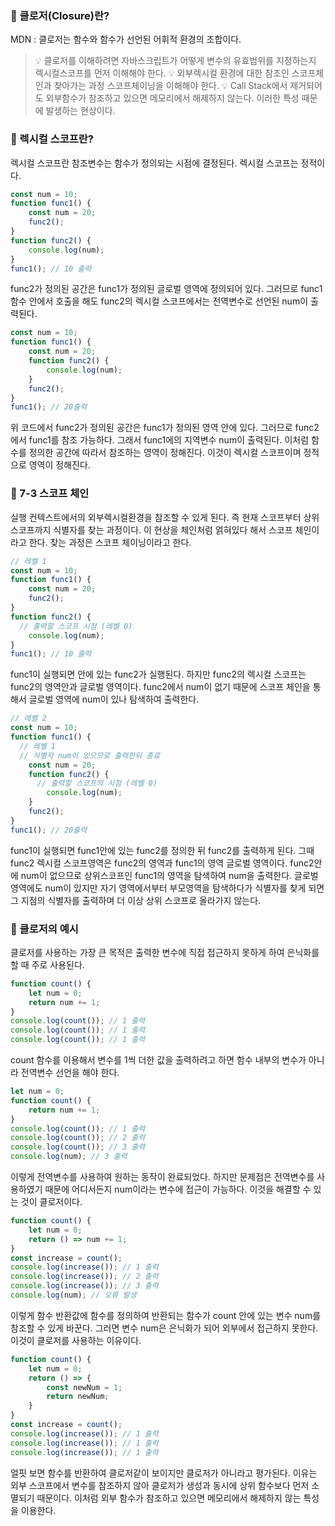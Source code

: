 ### 📌 클로저(Closure)란?
MDN : 클로저는 함수와 함수가 선언된 어휘적 환경의 조합이다.
> 💡 클로저를 이해하려면 자바스크립트가 어떻게 변수의 유효범위를 지정하는지 렉시컬스코프를 먼저 이해해야 한다.
💡 외부렉시컬 환경에 대한 참조인 스코프체인과 찾아가는 과정 스코프체이닝을 이해해야 한다.
💡 Call Stack에서 제거되어도 외부함수가 참조하고 있으면 메모리에서 해제하지 않는다. 이러한 특성 때문에 발생하는 현상이다.

### 📌 렉시컬 스코프란?
렉시컬 스코프란 참조변수는 함수가 정의되는 시점에 결정된다.
렉시컬 스코프는 정적이다.
> 
```javascript
const num = 10;
function func1() {
    const num = 20;
    func2();
}
function func2() {
    console.log(num);
}
func1(); // 10 출력
```
func2가 정의된 공간은 func1가 정의된 글로벌 영역에 정의되어 있다. 그러므로 func1함수 안에서 호출을 해도 func2의 렉시컬 스코프에서는 전역변수로 선언된 num이 출력된다.
```javascript
const num = 10;
function func1() {
    const num = 20;
    function func2() {
        console.log(num);
    }
    func2();
}
func1(); // 20출력
```
위 코드에서 func2가 정의된 공간은 func1가 정의된 영역 안에 있다. 그러므로 func2에서 func1를 참조 가능하다. 그래서 func1에의 지역변수 num이 출력된다. 이처럼 함수를 정의한 공간에 따라서 참조하는 영역이 정해진다. 이것이 렉시컬 스코프이며 정적으로 영역이 정해진다.

### 📌 7-3 스코프 체인
실행 컨텍스트에서의 외부렉시컬환경을 참조할 수 있게 된다. 즉 현재 스코프부터 상위스코프까지 식별자를 찾는 과정이다. 이 현상을 체인처럼 얽혀있다 해서 스코프 체인이라고 한다. 찾는 과정은 스코프 체이닝이라고 한다.
> 
```javascript
// 레벨 1
const num = 10;
function func1() {
    const num = 20;
    func2();
}
function func2() {
  // 출력할 스코프 시점 (레벨 0)
    console.log(num);
}
func1(); // 10 출력
```
func1이 실행되면 안에 있는 func2가 실행된다. 하지만 func2의 렉시컬 스코프는 func2의 영역안과 글로벌 영역이다. func2에서 num이 없기 때문에 스코프 체인을 통해서 글로벌 영역에 num이 있나 탐색하여 출력한다.
```javascript
// 레벨 2
const num = 10;
function func1() {
  // 레벨 1
  // 식별자 num이 있으므로 출력한뒤 종료
    const num = 20;
    function func2() {
      // 출력할 스코프의 시점 (레벨 0)
        console.log(num);
    }
    func2();
}
func1(); // 20출력
```
func1이 실행되면 func1안에 있는 func2를 정의한 뒤 func2를 출력하게 된다. 그때 func2 렉시컬 스코프영역은 func2의 영역과 func1의 영역 글로벌 영역이다. func2안에 num이 없으므로 상위스코프인 func1의 영역을 탐색하여 num을 출력한다. 글로벌 영역에도 num이 있지만 자기 영역에서부터 부모영역을 탐색하다가 식별자를 찾게 되면 그 지점의 식별자를 출력하며 더 이상 상위 스코프로 올라가지 않는다.

### 📌 클로저의 예시
클로저를 사용하는 가장 큰 목적은 출력한 변수에 직접 접근하지 못하게 하여 은닉화를 할 때 주로 사용된다.
> 
```javascript
function count() {
    let num = 0;
    return num += 1;
}
console.log(count()); // 1 출력
console.log(count()); // 1 출력
console.log(count()); // 1 출력
```
count 함수를 이용해서 변수를 1씩 더한 값을 출력하려고 하면 함수 내부의 변수가 아니라 전역변수 선언을 해야 한다.
```javascript
let num = 0;
function count() {
    return num += 1;
}
console.log(count()); // 1 출력
console.log(count()); // 2 출력
console.log(count()); // 3 출력
console.log(num); // 3 출력
```
이렇게 전역변수를 사용하여 원하는 동작이 완료되었다. 하지만 문제점은 전역변수를 사용하였기 때문에 어디서든지 num이라는 변수에 접근이 가능하다. 이것을 해결할 수 있는 것이 클로저이다.
```javascript
function count() {
    let num = 0;
    return () => num += 1;
}
const increase = count();
console.log(increase()); // 1 출력
console.log(increase()); // 2 출력
console.log(increase()); // 3 출력
console.log(num); // 오류 발생
```
이렇게 함수 반환값에 함수를 정의하여 반환되는 함수가 count 안에 있는 변수 num를 참조할 수 있게 바꾼다. 그러면 변수 num은 은닉화가 되어 외부에서 접근하지 못한다. 이것이 클로저를 사용하는 이유이다.
```javascript
function count() {
    let num = 0;
    return () => {
        const newNum = 1;
        return newNum;
    }
}
const increase = count();
console.log(increase()); // 1 출력
console.log(increase()); // 1 출력
console.log(increase()); // 1 출력
```
얼핏 보면 함수를 반환하여 클로저같이 보이지만 클로저가 아니라고 평가된다. 이유는 외부 스코프에서 변수를 참조하지 않아 클로저가 생성과 동시에 상위 함수보다 먼저 소멸되기 때문이다. 이처럼 외부 함수가 참조하고 있으면 메모리에서 해제하지 않는 특성을 이용한다.
